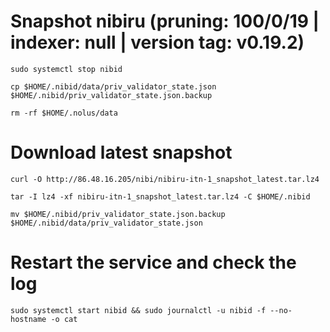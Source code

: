 # Snapshot  nibiru (pruning: 100/0/19 | indexer: null | version tag: v0.19.2)
```
sudo systemctl stop nibid
```
```
cp $HOME/.nibid/data/priv_validator_state.json $HOME/.nibid/priv_validator_state.json.backup
```
```
rm -rf $HOME/.nolus/data
```
# Download latest snapshot
```
curl -O http://86.48.16.205/nibi/nibiru-itn-1_snapshot_latest.tar.lz4
```
```
tar -I lz4 -xf nibiru-itn-1_snapshot_latest.tar.lz4 -C $HOME/.nibid
```
```
mv $HOME/.nibid/priv_validator_state.json.backup $HOME/.nibid/data/priv_validator_state.json
```
# Restart the service and check the log
```
sudo systemctl start nibid && sudo journalctl -u nibid -f --no-hostname -o cat
```
